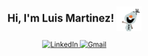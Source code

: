 <h2 align="center">Hi, I'm Luis Martinez!  
	<img width="50" align="center" src="https://raw.githubusercontent.com/LJMartinez07/LJMartinez07/master/assets/Olaf.gif"/>
</h2>
<p align="center">
	<a href="https://www.linkedin.com/in/luis-martinez-529324153/">
		<img src="https://img.shields.io/badge/-LuisMartinez-blue?style=flat-square&logo=Linkedin&logoColor=white&link=https://www.linkedin.com/in/luis-martinez-529324153/" alt="LinkedIn">
	</a>
	<a href="mailto:mrluismartinez28@gmail.com">
		<img src="https://img.shields.io/badge/-mrluismartinez28@gmail.com-c14438?style=flat&logo=Gmail&logoColor=white" alt="Gmail">
	</a>
</p>
